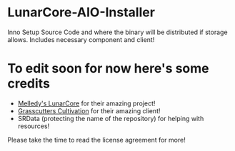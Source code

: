 # LunarCore-AIO-Installer
Inno Setup Source Code and where the binary will be distributed if storage allows. Includes necessary component and client!
# To edit soon for now here's some credits
- [Melledy's LunarCore](https://github.com/Melledy/LunarCore/) for their amazing project!
- [Grasscutters Cultivation](https://github.com/Grasscutters/Cultivation) for their amazing client!
- SRData (protecting the name of the repository) for helping with resources!

Please take the time to read the license agreement for more! 
